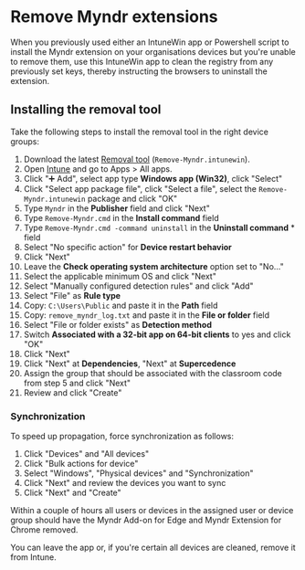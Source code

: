 # Remove Myndr extensions
When you previously used either an IntuneWin app or Powershell script to install the Myndr extension on your organisations devices but you're unable to remove them, use this IntuneWin app to clean the registry from any previously set keys, thereby instructing the browsers to uninstall the extension.

## Installing the removal tool

Take the following steps to install the removal tool in the right device groups:

1. Download the latest [Removal tool](https://github.com/myndr/intune/releases) (`Remove-Myndr.intunewin`).
2. Open [Intune](https://intune.microsoft.com/) and go to Apps > All apps.
2. Click "➕ Add", select app type **Windows app (Win32)**, click "Select"
3. Click "Select app package file", click "Select a file", select the `Remove-Myndr.intunewin` package and click "OK"
4. Type `Myndr` in the **Publisher** field and click "Next"
5. Type `Remove-Myndr.cmd` in the **Install command** field
7. Type `Remove-Myndr.cmd -command uninstall` in the **Uninstall command** * field
10. Select "No specific action" for **Device restart behavior**
11. Click "Next"
12. Leave the **Check operating system architecture** option set to "No..."
13. Select the applicable minimum OS and click "Next"
14. Select "Manually configured detection rules" and click "Add"
15. Select "File" as **Rule type**
16. Copy: `C:\Users\Public` and paste it in the **Path** field
16. Copy: `remove_myndr_log.txt` and paste it in the **File or folder** field
17. Select "File or folder exists" as **Detection method**
18. Switch **Associated with a 32-bit app on 64-bit clients** to yes and click "OK"
18. Click "Next"
18. Click "Next" at **Dependencies**, "Next" at **Supercedence**
19. Assign the group that should be associated with the classroom code from step 5 and click "Next"
20. Review and click "Create"

### Synchronization
To speed up propagation, force synchronization as follows:  
1. Click "Devices" and "All devices"
2. Click "Bulk actions for device"
3. Select "Windows", "Physical devices" and "Synchronization"
4. Click "Next" and review the devices you want to sync
5. Click "Next" and "Create"

Within a couple of hours all users or devices in the assigned user or device group should have the Myndr Add-on for Edge and Myndr Extension for Chrome removed.

You can leave the app or, if you're certain all devices are cleaned, remove it from Intune.
